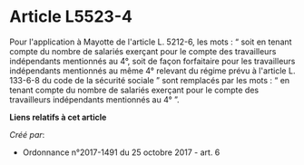 # Article L5523-4

Pour l'application à Mayotte de l'article L. 5212-6, les mots : “ soit en tenant compte du nombre de salariés exerçant pour
le compte des travailleurs indépendants mentionnés au 4°, soit de façon forfaitaire pour les travailleurs indépendants
mentionnés au même 4° relevant du régime prévu à l'article L. 133-6-8 du code de la sécurité sociale ” sont remplacés par les
mots : “ en tenant compte du nombre de salariés exerçant pour le compte des travailleurs indépendants mentionnés au 4° ”.

**Liens relatifs à cet article**

_Créé par_:

  - Ordonnance n°2017-1491 du 25 octobre 2017 - art. 6
